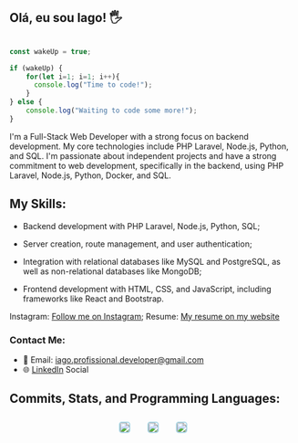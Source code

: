 ## Olá, eu sou Iago! 🖐️

```javascript

const wakeUp = true;

if (wakeUp) {
    for(let i=1; i=1; i++){
      console.log("Time to code!");
    }
} else {
    console.log("Waiting to code some more!");
}

```


I'm a Full-Stack Web Developer with a strong focus on backend development. My core technologies include PHP Laravel, Node.js, Python, and SQL. I'm passionate about independent projects and have a strong commitment to web development, specifically in the backend, using PHP Laravel, Node.js, Python, Docker, and SQL.

## My Skills:

- Backend development with PHP Laravel, Node.js, Python, SQL;
- Server creation, route management, and user authentication;
- Integration with relational databases like MySQL and PostgreSQL, as well as non-relational databases like MongoDB;

- Frontend development with HTML, CSS, and JavaScript, including frameworks like React and Bootstrap.


Instagram: [Follow me on Instagram](https://www.instagram.com/devlooppear/);
Resume: [My resume on my website](https://aboutmedevlooppear.netlify.app/)

### Contact Me:

- 📧 Email: iago.profissional.developer@gmail.com
- 🌐 [LinkedIn](https://www.linkedin.com/in/iago-silva-42130b209/)
Social

## Commits, Stats, and Programming Languages:


<div class="grid" style="
  display: flex;
  flex-wrap: wrap;
  justify-content: center;
  align-items: center;
  gap: 10px;
  text-align: center;
">
  <div class="container"><img src="https://github-profile-summary-cards.vercel.app/api/cards/profile-details?username=devlooppear&show_icons=true&theme=2077" style="border: 2px solid lightblue; border-radius: 5px; margin: 10px;"></div>
  <div class="container"><img src="https://github-profile-summary-cards.vercel.app/api/cards/stats?username=devlooppear&show_icons=true&theme=2077" style="border: 2px solid lightblue; border-radius: 5px; margin: 10px;"></div>
  <div class="container"><img src="https://github-profile-summary-cards.vercel.app/api/cards/productive-time?username=devlooppear&show_icons=true&theme=2077" style="border: 2px solid lightblue; border-radius: 5px; margin: 10px;"></div>
</div>